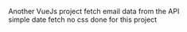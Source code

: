 Another VueJs project
 fetch email data from the API      
 simple date fetch  no css done for this project                                            
